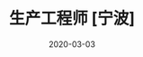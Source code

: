 ---
title: "生产工程师 [宁波]"
date: 2020-03-03
wages: "3k-5k"
type: "在校/应届"
education: "大专"
leader: "张先生"
position: "HR"
jobtype: 5 #生产制造
desc:
  1: "1、负责太阳能灯具或小电器的采购测试工作。"
  2: "2、编制详尽的测试报告"
resdesc:
   1: "1、有3-5年相关产品的检验测试工作，或应届理工类本科毕业生。"
   2: "2、逻辑思维能力强，工作细致，学习能力强。"
   3: "3、接受应届生。"
---